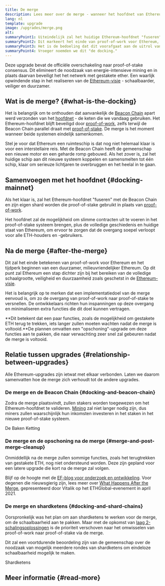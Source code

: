 ```yaml
---
title: De merge
description: Lees meer over de merge - wanneer het hoofdnet van Ethereum wordt gevoegd bij het gecoördineerde proof-of-stake systeem Beacon Chain.
lang: nl
template: upgrade
image: /upgrades/merge.png
alt: 
summaryPoint1: Uiteindelijk zal het huidige Ethereum-hoofdnet "fuseren" met het Beacon Chain proof-of-stake systeem.
summaryPoint2: Dit markeert het einde van proof-of-work voor Ethereum, en de volledige overgang naar proof-of-stake.
summaryPoint3: Het is de bedoeling dat dit voorafgaat aan de uitrol van shardketens.
summaryPoint4: Vroeger noemden we dit "de docking."
---
```


<UpgradeStatus dateKey="page-upgrades-merge-date">
  Deze upgrade bevat de officiële overschakeling naar proof-of-stake consensus. Dit elimineert de noodzaak van energie-intensieve mining en in plaats daarvan beveiligt het het netwerk met gestakete ether. Een waarlijk opwindende stap in het realiseren van de <a href="/roadmap/vision/">Ethereum-visie</a> - schaalbaarder, veiliger en duurzamer.
</UpgradeStatus>

## Wat is de merge? \{#what-is-the-docking}

Het is belangrijk om te onthouden dat aanvankelijk de [Beacon Chain](/roadmap/beacon-chain/) apart werd verzonden van het [hoofdnet](/glossary/#mainnet) - de keten die we vandaag gebruiken. Het Ethereum-hoofdnet blijft beveiligd door [proof-of-work](/ontwikkelaars/docs/consensus-mechanismen/pow/), zelfs terwijl de Beacon Chain parallel draait met [proof-of-stake](/ontwikkelaars/docs/consensus-mechanisms/pos/). De merge is het moment wanneer beide systemen eindelijk samenkomen.

Stel je voor dat Ethereum een ruimteschip is dat nog niet helemaal klaar is voor een interstellaire reis. Met de Beacon Chain heeft de gemeenschap een nieuwe motor en een geharde romp gebouwd. Als het zover is, zal het huidige schip aan dit nieuwe systeem koppelen en samensmelten tot één schip, klaar om serieuze lichtjaren te overbruggen en het heelal in te gaan.

## Samenvoegen met het hoofdnet \{#docking-mainnet}

Als het klaar is, zal het Ethereum-hoofdnet "fuseren" met de Beacon Chain en zijn eigen shard worden die proof-of-stake gebruikt in plaats van [proof-of-work](/ontwikkelaars/docs/consensus-mechanismen/pow/).

Het hoofdnet zal de mogelijkheid om slimme contracten uit te voeren in het proof-of-stake systeem brengen, plus de volledige geschiedenis en huidige staat van Ethereum, om ervoor te zorgen dat de overgang soepel verloopt voor alle ETH-houders en -gebruikers.

## Na de merge \{#after-the-merge}

Dit zal het einde betekenen van proof-of-work voor Ethereum en het tijdperk beginnen van een duurzamer, milieuvriendelijker Ethereum. Op dit punt zal Ethereum een stap dichter zijn bij het bereiken van de volledige schaalgrootte, veiligheid en duurzaamheid zoals geschetst in de [Ethereum-visie](/roadmap/vision/).

Het is belangrijk op te merken dat een implementatiedoel van de merge eenvoud is, om zo de overgang van proof-of-work naar proof-of-stake te versnellen. De ontwikkelaars richten hun inspanningen op deze overgang en minimaliseren extra functies die dit doel kunnen vertragen.

**Dit betekent dat een paar functies, zoals de mogelijkheid om gestakete ETH terug te trekken, iets langer zullen moeten wachten nadat de merge is voltooid.**De plannen omvatten een "opschoning"-upgrade om deze functies aan te pakken, die naar verwachting zeer snel zal gebeuren nadat de merge is voltooid.

## Relatie tussen upgrades \{#relationship-between-upgrades}

Alle Ethereum-upgrades zijn ietwat met elkaar verbonden. Laten we daarom samenvatten hoe de merge zich verhoudt tot de andere upgrades.

### De merge en de Beacon Chain \{#docking-and-beacon-chain}

Zodra de merge plaatsvindt, zullen stakers worden toegewezen om het Ethereum-hoofdnet te valideren. [Mining](/ontwikkelaars/docs/consensus-mechanismen/pow/mining/) zal niet langer nodig zijn, dus miners zullen waarschijnlijk hun inkomsten investeren in het staken in het nieuwe proof-of-stake systeem.

<ButtonLink to="/roadmap/beacon-chain/">
  De Baken Ketting
</ButtonLink>

### De merge en de opschoning na de merge \{#merge-and-post-merge-cleanup}

Onmiddellijk na de merge zullen sommige functies, zoals het terugtrekken van gestakete ETH, nog niet ondersteund worden. Deze zijn gepland voor een latere upgrade die kort na de merge zal volgen.

Blijf op de hoogte met de [EF-blog voor onderzoek en ontwikkeling](https://blog.ethereum.org/category/research-and-development/). Voor degenen die nieuwsgierig zijn, lees meer over [What Happens After the Merge](https://youtu.be/7ggwLccuN5s?t=101), gepresenteerd door Vitalik op het ETHGlobal-evenement in april 2021.

### De merge en shardketens \{#docking-and-shard-chains}

Oorspronkelijk was het plan om aan shardketens te werken voor de merge, om de schaalbaarheid aan te pakken. Maar met de opkomst van [laag 2-schalingsoplossingen](/developers/docs/scaling/#layer-2-scaling) is de prioriteit verschoven naar het omwisselen van proof-of-work naar proof-of-stake via de merge.

Dit zal een voortdurende beoordeling zijn van de gemeenschap over de noodzaak van mogelijk meerdere rondes van shardketens om eindeloze schaalbaarheid mogelijk te maken.

<ButtonLink to="/roadmap/danksharding/">
  Shardketens
</ButtonLink>

## Meer informatie \{#read-more}

<MergeArticleList />
